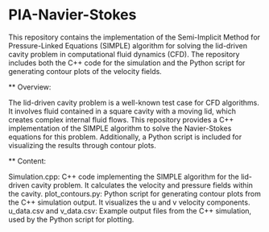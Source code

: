 # PIA-Navier-Stokes

This repository contains the implementation of the Semi-Implicit Method for Pressure-Linked Equations (SIMPLE) algorithm for solving the lid-driven cavity problem in computational fluid dynamics (CFD). The repository includes both the C++ code for the simulation and the Python script for generating contour plots of the velocity fields.

** Overview:

The lid-driven cavity problem is a well-known test case for CFD algorithms. It involves fluid contained in a square cavity with a moving lid, which creates complex internal fluid flows. This repository provides a C++ implementation of the SIMPLE algorithm to solve the Navier-Stokes equations for this problem. Additionally, a Python script is included for visualizing the results through contour plots.


** Content:

Simulation.cpp: C++ code implementing the SIMPLE algorithm for the lid-driven cavity problem. It calculates the velocity and pressure fields within the cavity.
plot_contours.py: Python script for generating contour plots from the C++ simulation output. It visualizes the u and v velocity components.
u_data.csv and v_data.csv: Example output files from the C++ simulation, used by the Python script for plotting.
